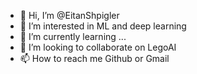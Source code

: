- 👋 Hi, I’m @EitanShpigler
- 👀 I’m interested in ML and deep learning
- 🌱 I’m currently learning ...
- 💞️ I’m looking to collaborate on LegoAI
- 📫 How to reach me Github or Gmail

<!---
EitanShpigler/EitanShpigler is a ✨ special ✨ repository because its `README.md` (this file) appears on your GitHub profile.
You can click the Preview link to take a look at your changes.
--->
